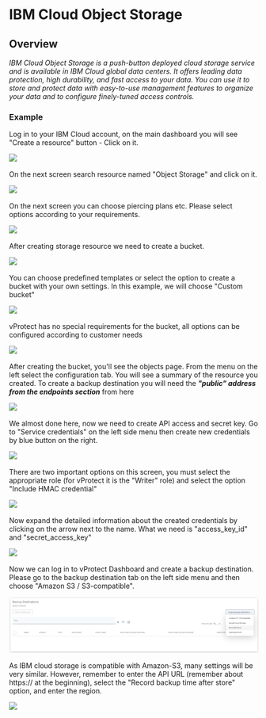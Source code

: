 # IBM Cloud Object Storage

## Overview

_IBM Cloud Object Storage is a push-button deployed cloud storage service and is available in IBM Cloud global data centers. It offers leading data protection, high durability, and fast access to your data. You can use it to store and protect data with easy-to-use management features to organize your data and to configure finely-tuned access controls._

### Example

Log in to your IBM Cloud account, on the main dashboard you will see "Create a resource" button - Click on it.

![](../../../.gitbook/assets/object-storage-ibm-create-resource.jpg)

On the next screen search resource named "Object Storage" and click on it.

![](../../../.gitbook/assets/object-storage-ibm-create-object-storage.jpg)

On the next screen you can choose piercing plans etc. Please select options according to your requirements.

![](../../../.gitbook/assets/object-storage-ibm-create-object-storage2.jpg)

After creating storage resource we need to create a bucket.

![](../../../.gitbook/assets/object-storage-ibm-create-bucket.jpg)

You can choose predefined templates or select the option to create a bucket with your own settings. In this example, we will choose "Custom bucket"

![](../../../.gitbook/assets/object-storage-ibm-create-bucket2.jpg)

vProtect has no special requirements for the bucket, all options can be configured according to customer needs

![](../../../.gitbook/assets/object-storage-ibm-create-bucket3.jpg)

After creating the bucket, you'll see the objects page. From the menu on the left select the configuration tab. You will see a summary of the resource you created. To create a backup destination you will need the _**"public" address from the endpoints section**_ from here

![](../../../.gitbook/assets/object-storage-ibm-create-bucket4.jpg)

We almost done here, now we need to create API access and secret key. Go to "Service credentials" on the left side menu then create new credentials by blue button on the right.

![](../../../.gitbook/assets/object-storage-ibm-create-user001.jpg)

There are two important options on this screen, you must select the appropriate role \(for vProtect it is the "Writer" role\) and select the option "Include HMAC credential"

![](../../../.gitbook/assets/object-storage-ibm-create-user002.jpg)

Now expand the detailed information about the created credentials by clicking on the arrow next to the name. What we need is "access\_key\_id" and "secret\_access\_key"

![](../../../.gitbook/assets/object-storage-ibm-create-user003.jpg)

Now we can log in to vProtect Dashboard and create a backup destination. Please go to the backup destination tab on the left side menu and then choose "Amazon S3 / S3-compatible".

![](../../../.gitbook/assets/backup-destinations-object-storage%20%284%29%20%284%29%20%282%29%20%284%29.jpg)

As IBM cloud storage is compatible with Amazon-S3, many settings will be very similar. However, remember to enter the API URL \(remember about https:// at the beginning\), select the "Record backup time after store" option, and enter the region.

![](../../../.gitbook/assets/backup-destinations-object-storage-ibm.jpg)

